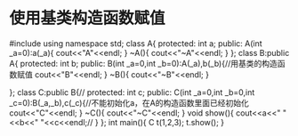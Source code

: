 # 使用基类构造函数赋值
#include<iostream>
using namespace std;
class A{
	protected:
		int a;
		public:
			A(int _a=0):a(_a){
				cout<<"A"<<endl;
			}
			~A(){
				cout<<"~A"<<endl;
			}
}; 
class B:public A{
	protected:
	 	int b;
		public:
			B(int _a=0,int _b=0):A(_a),b(_b){//用基类的构造函数赋值 
				cout<<"B"<<endl;
			}
			~B(){
				cout<<"~B"<<endl;
			}
		
};
class C:public B{// 
	protected:
		int c;
		public:
			C(int _a=0,int _b=0,int _c=0):B(_a,_b),c(_c){//不能初始化a，在A的构造函数里面已经初始化 
				cout<<"C"<<endl;
			}
			~C(){
				cout<<"~C"<<endl;
			}
			void show(){
				cout<<a<<" "<<b<<" "<<c<<endl;// 
			}
};
int main(){
	C t(1,2,3);
	t.show();
}
